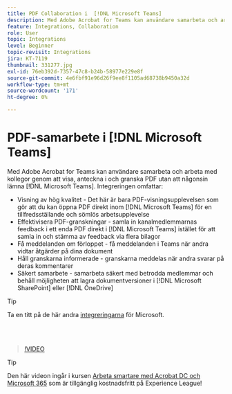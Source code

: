 ```yaml
---
title: PDF Collaboration i  [!DNL Microsoft Teams]
description: Med Adobe Acrobat for Teams kan användare samarbeta och arbeta med kollegor genom att visa, anteckna i och granska PDF utan att någonsin lämna [!DNL Microsoft Teams]
feature: Integrations, Collaboration
role: User
topic: Integrations
level: Beginner
topic-revisit: Integrations
jira: KT-7119
thumbnail: 331277.jpg
exl-id: 76eb392d-7357-47c8-b24b-58977e229e8f
source-git-commit: 4e6fbf91e96d26f9ee8f1105ad68738b9450a32d
workflow-type: tm+mt
source-wordcount: '171'
ht-degree: 0%

---
```


# PDF-samarbete i [!DNL Microsoft Teams]

Med Adobe Acrobat for Teams kan användare samarbeta och arbeta med kollegor genom att visa, anteckna i och granska PDF utan att någonsin lämna [!DNL Microsoft Teams]. Integreringen omfattar:

* Visning av hög kvalitet - Det här är bara PDF-visningsupplevelsen som gör att du kan öppna PDF direkt inom [!DNL Microsoft Teams] för en tillfredsställande och sömlös arbetsupplevelse
* Effektivisera PDF-granskningar - samla in kanalmedlemmarnas feedback i ett enda PDF direkt i [!DNL Microsoft Teams] istället för att samla in och stämma av feedback via flera bilagor
* Få meddelanden om förloppet - få meddelanden i Teams när andra vidtar åtgärder på dina dokument
* Håll granskarna informerade - granskarna meddelas när andra svarar på deras kommentarer
* Säkert samarbete - samarbeta säkert med betrodda medlemmar och behåll möjligheten att lagra dokumentversioner i [!DNL Microsoft SharePoint] eller [!DNL OneDrive]

>[!TIP]
>
>Ta en titt på de här andra [integreringarna](../integrate/integrate-overview.md#microsoft) för Microsoft.

<br> 

>[!VIDEO](https://video.tv.adobe.com/v/331277?quality=12&learn=on&hidetitle=true)

>[!TIP]
>
>Den här videon ingår i kursen [Arbeta smartare med Acrobat DC och Microsoft 365](https://experienceleague.adobe.com/?recommended=Acrobat-U-1-2021.microsoft365) som är tillgänglig kostnadsfritt på Experience League!
